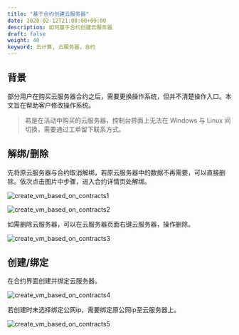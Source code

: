 ```yaml
---
title: "基于合约创建云服务器"
date: 2020-02-12T21:08:00+09:00
description: 如何基于合约创建云服务器
draft: false
weight: 40
keyword: 云计算, 云服务器，合约
---
```


## 背景
部分用户在购买云服务器合约之后，需要更换操作系统，但并不清楚操作入口。本文旨在帮助客户修改操作系统。

>  若是在活动中购买的云服务器，控制台界面上无法在 Windows 与 Linux 间切换，需要通过工单留下联系方式。

## 解绑/删除
先将原云服务器与合约取消解绑，若原云服务器中的数据不再需要，可以直接删除。依次点击图片中步骤，进入合约详情页处解绑。

![create_vm_based_on_contracts1](/compute/vm/_images/create_vm_based_on_contracts1.png)

![create_vm_based_on_contracts2](/compute/vm/_images/create_vm_based_on_contracts2.png)

如需删除云服务器，可以在云服务器页面右键云服务器，操作删除。

![create_vm_based_on_contracts3](/compute/vm/_images/create_vm_based_on_contracts3.png)

## 创建/绑定
在合约界面创建并绑定云服务器。

![create_vm_based_on_contracts4](/compute/vm/_images/create_vm_based_on_contracts4.png)

若创建时未选择绑定公网ip，需要绑定原公网ip至云服务器上。

![create_vm_based_on_contracts5](/compute/vm/_images/create_vm_based_on_contracts5.png)

